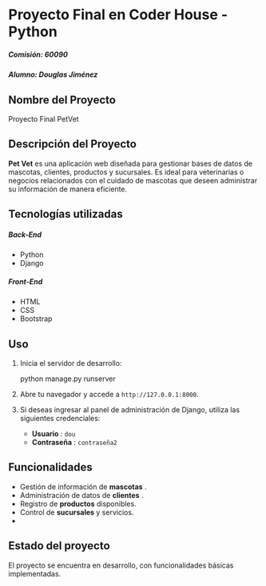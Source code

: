 # Proyecto Final en Coder House - Python

##### Comisión: 60090

##### Alumno: Douglas Jiménez

## Nombre del Proyecto

Proyecto Final PetVet

## Descripción del Proyecto

**Pet Vet** es una aplicación web diseñada para gestionar bases de datos de mascotas, clientes, productos y sucursales. Es ideal para veterinarias o negocios relacionados con el cuidado de mascotas que deseen administrar su información de manera eficiente.

## Tecnologías utilizadas

##### Back-End

* Python
* Django

##### Front-End

* HTML
* CSS
* Bootstrap

## Uso

1. Inicia el servidor de desarrollo:

   python manage.py runserver
2. Abre tu navegador y accede a `http://127.0.0.1:8000`.
3. Si deseas ingresar al panel de administración de Django, utiliza las siguientes credenciales:

   * **Usuario** : `dou`
   * **Contraseña** : `contraseña2`

## Funcionalidades

* Gestión de información de  **mascotas** .
* Administración de datos de  **clientes** .
* Registro de **productos** disponibles.
* Control de **sucursales** y servicios.
* 

## Estado del proyecto

El proyecto se encuentra en desarrollo, con funcionalidades básicas implementadas.
